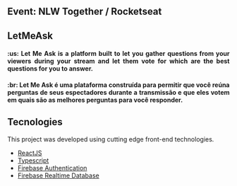 
## Event: NLW Together / Rocketseat
## LetMeAsk

<h4 align="justify">
  :us: Let Me Ask is a platform built to let you gather questions from your viewers during your stream and let them vote for which are the best questions for you to answer.
</h4>

<h4 align="justify">
   :br: Let Me Ask é uma plataforma construída para permitir que você reúna perguntas de seus espectadores durante a transmissão e que eles votem em quais são as melhores perguntas para você responder.
</h4>

## Tecnologies

This project was developed using cutting edge front-end technologies.

- [ReactJS](https://reactjs.org/)
- [Typescript](https://www.typescriptlang.org/)
- [Firebase Authentication](https://firebase.google.com/products/auth)
- [Firebase Realtime Database](https://firebase.google.com/products/realtime-database)
